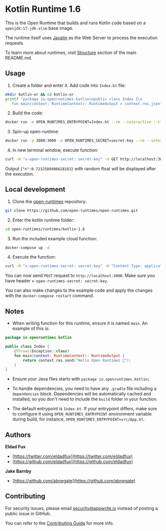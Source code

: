 # Kotlin Runtime 1.6

This is the Open Runtime that builds and runs Kotlin code based on a `openjdk:17-jdk-slim` base image.

The runtime itself uses [Javalin](https://github.com/tipsy/javalin) as the Web Server to process the execution requests.

To learn more about runtimes, visit [Structure](https://github.com/open-runtimes/open-runtimes#structure) section of the main README.md.

## Usage

1. Create a folder and enter it. Add code into `Index.kt` file:

```bash
mkdir kotlin-or && cd kotlin-or
printf "package io.openruntimes.kotlin\npublic class Index {\n 
   fun main(context: RuntimeContext): RuntimeOutput = context.res.json(mutableMapOf(\"n\" to Math.random()))"\n} > Index.kt
```

2. Build the code:

```bash
docker run -e OPEN_RUNTIMES_ENTRYPOINT=Index.kt --rm --interactive --tty --volume $PWD:/usr/code openruntimes/kotlin:v3-1.6 sh /usr/local/src/build.sh
```

3. Spin-up open-runtime:

```bash
docker run -p 3000:3000 -e OPEN_RUNTIMES_SECRET=secret-key --rm --interactive --tty --volume $PWD/code.tar.gz:/tmp/code.tar.gz:ro openruntimes/kotlin:v3-1.6 sh /usr/local/src/start.sh
```

4. In new terminal window, execute function:

```bash
curl -H "x-open-runtimes-secret: secret-key" -X GET http://localhost:3000/
```

Output `{"n":0.7232589496628183}` with random float will be displayed after the execution.

## Local development

1. Clone the [open-runtimes](https://github.com/open-runtimes/open-runtimes) repository:

```bash
git clone https://github.com/open-runtimes/open-runtimes.git
```

2. Enter the kotlin runtime folder:

```bash
cd open-runtimes/runtimes/kotlin-1.6
```

3. Run the included example cloud function:

```bash
docker-compose up -d
```

4. Execute the function:

```bash
curl -H "x-open-runtimes-secret: secret-key" -H "Content-Type: application/json" -X POST http://localhost:3000/ -d '{"id": "4"}'
```

You can now send `POST` request to `http://localhost:3000`. Make sure you have header `x-open-runtimes-secret: secret-key`.

You can also make changes to the example code and apply the changes with the `docker-compose restart` command.

## Notes

- When writing function for this runtime, ensure it is named `main`. An example of this is:

```kotlin
package io.openruntimes.kotlin

public class Index {
    @Throws(Exception::class)
    fun main(context: RuntimeContext): RuntimeOutput {
        return context.res.send("Hello Open Runtimes 👋");
    }
}
```

- Ensure your Java files starts with `package io.openruntimes.kotlin;`

- To handle dependencies, you need to have any `.gradle` file including a `dependencies` block. Dependencies will be automatically cached and installed, so you don't need to include the `build` folder in your function.

- The default entrypoint is `Index.kt`. If your entrypoint differs, make sure to configure it using `OPEN_RUNTIMES_ENTRYPOINT` environment variable during build, for instance, `OPEN_RUNTIMES_ENTRYPOINT=src/App.kt`.

## Authors

**Eldad Fux**

+ [https://twitter.com/eldadfux](https://twitter.com/eldadfux)
+ [https://github.com/eldadfux](https://github.com/eldadfux)

**Jake Barnby**

+ [https://github.com/abnegate](https://github.com/abnegate)

## Contributing

For security issues, please email security@appwrite.io instead of posting a public issue in GitHub.

You can refer to the [Contributing Guide](https://github.com/open-runtimes/open-runtimes/blob/main/CONTRIBUTING.md) for more info.
